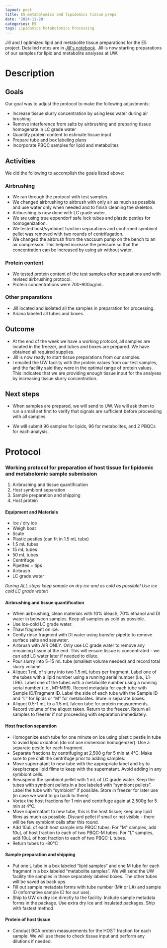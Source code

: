 ```yaml
---
layout: post
title: E5 metabolomics and lipidomics tissue preps
date: '2024-11-20'
categories: E5 
tags: Lipidomics Metabolomics Processing 
---
```


Jill and I optimized lipid and metabolite tissue preparations for the E5 project. Detailed notes are in [Jill's notebook](https://jillashey.github.io/JillAshey_Putnam_Lab_Notebook/). Jill is now starting preparations of our samples for lipid and metabolite analyses at UW.  

# Description 

## Goals 

Our goal was to adjust the protocol to make the following adjustments: 

- Increase tissue slurry concentration by using less water during air brushing
- Remove interference from salts by airbrushing and preparing tissue homogenate in LC grade water 
- Quantify protein content to estimate tissue input 
- Prepare tube and box labeling plans
- Incorporate PBQC samples for lipid and metabolites 

## Activities 

We did the following to accomplish the goals listed above: 

### Airbrushing 

- We ran through the protocol with test samples. 
- We changed airbrushing to airbrush with only air as much as possible and use water only when needed and to finish cleaning the skeleton. 
- Airburshing is now done with LC grade water. 
- We are using true eppendorf safe lock tubes and plastic pestles for homogenization. 
- We tested host/symbiont fraction separations and confirmed symbiont pellet was removed with two rounds of centrifugation. 
- We changed the airbrush from the vaccuum pump on the bench to an air compressor. This helped increase the pressure so that the concentration can be increased by using air without water.  

### Protein content 

- We tested protein content of the test samples after separations and with revised airbrushing protocol. 
- Protein concentrations were 700-900ug/mL. 

### Other preparations 

- Jill located and isolated all the samples in preparation for processing. 
- Ariana labeled all tubes and boxes. 

## Outcome 

- At the end of the week we have a working protocol, all samples are located in the freezer, and tubes and boxes are prepared. We have obtained all required supplies. 
- Jill is now ready to start tissue preparations from our samples. 
- I emailed the UW facility with the protein values from our test samples, and the facility said they were in the optimal range of protein values. This indicates that we are providing enough tissue input for the analyses by increasing tissue slurry concentration.  

## Next steps 

- When samples are prepared, we will send to UW. We will ask them to run a small set first to verify that signals are sufficient before proceeding with all samples.  

- We will submit 96 samples for lipids, 96 for metabolites, and 2 PBQCs for each analysis.  

# Protocol 

### Working protocol for preparation of host tissue for lipidomic and metabolomic sample submission 

1. Airbrushing and tissue quantification 
2. Host symbiont separation 
3. Sample preparation and shipping
4. Host protein 

#### Equipment and Materials

- Ice / dry ice
- Weigh boat
- Scale
- Plastic pestles (can fit in 1.5 mL tube)
- 1.5 mL tubes
- 15 mL tubes
- 50 mL tubes
- Centrifuge
- Pipettes + tips
- Airbrush
- LC grade water 

*During ALL steps keep sample on dry ice and as cold as possible! Use ice cold LC grade water!* 

#### Airbrushing and tissue quantification 

- When airbrushing, clean materials with 10% bleach, 70% ethanol and DI water in between samples. Keep all samples as cold as possible. 
- Use ice-cold LC grade water. 
- Thaw fragment on ice. 
- Gently rinse fragment with DI water using transfer pipette to remove surface salts and seawater. 
- Airbrush with AIR ONLY. Only use LC grade water to remove any remaining tissue at the end. This will ensure tissue is concentrated - we can add LC water later if needed to dilute. 
- Pour slurry into 5-15 mL tube (smallest volume needed) and record total slurry volume
- Aliquot 1 mL of slurry into two 1.5 mL tubes per fragment. Label one of the tubes with a lipid number using a running serial number (i.e., L1-L96). Label one of the tubes with a metabolite number using a running serial number (i.e., M1-M96). Record metadata for each tube with Sample ID/Fragment ID. Label the side of each tube with the Sample ID and “L” for lipids or “M” for metabolites. Store in separate boxes. 
- Aliquot 0.5-1 mL to a 1.5 mL falcon tube for protein measurements. Record volume of the aliquot taken. Return to the freezer. 
Return all samples to freezer if not proceeding with separation immediately.

#### Host fraction separation

- Homogenize each tube for one minute on ice using plastic pestle in tube to avoid lipid oxidation (do not use immersion homogenizer). Use a separate pestle for each fragment.
- Separate fractions by centrifuging at 2,500 g for 5 min at 4°C. Make sure to pre chill the centrifuge prior to adding samples. 
- Move supernatant to new tube with the appropriate label and try to keep/scrape lipid films to keep with the supernatant. Avoid adding in any symbiont cells. 
- Resuspend the symbiont pellet with 1 mL of LC grade water. Keep the tubes with symbiont pellets in a box labeled with “symbiont pellets”. Label the tube with “symbiont” if possible. Store in freezer for later use (in case we want to go back to them). 
- Vortex the host fractions for 1 min and centrifuge again at 2,500g for 5 min at 4°C.
- Move supernatant to new tube, this is the host tissue; keep any lipid films as much as possible. Discard pellet if small or not visible - there will be few symbiont cells after this round. 
- Add 10uL of each host sample into PBQC tubes. For "M" samples, add 10uL of host fraction to each of two PBQC-M tubes. For "L" samples, add 10uL of host fraction to each of two PBQC-L tubes. 
- Return tubes to -80°C

#### Sample preparation and shipping 

- Put one L tube in a box labeled “lipid samples” and one M tube for each fragment in a box labeled “metabolite samples”. We will send the UW facility the samples in these separately labeled boxes. The other tubes will be saved as back ups. 
- Fill out sample metadata forms with tube number (M# or L#) and sample ID (informative sample ID for our use).
- Ship to UW on dry ice directly to the facility. Include sample metadata forms in the package. Use extra dry ice and insulated packages. Ship with fastest method. 

#### Protein of host tissue 

- Conduct BCA protein measurements for the HOST fraction for each sample. We will use these to check tissue input and perform any dilutions if needed.  

